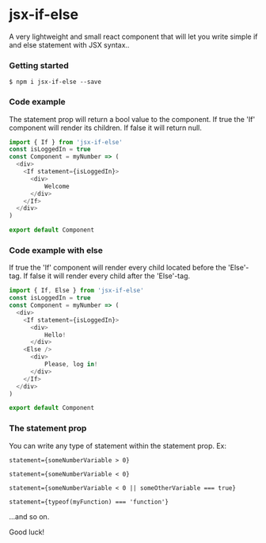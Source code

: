 # jsx-if-else
A very lightweight and small react component that will let you write simple if and else statement with JSX syntax..

### Getting started
```
$ npm i jsx-if-else --save
```

### Code example
The statement prop will return a bool value to the component. If true the 'If' component will render its children. If false it will return null.
```js
import { If } from 'jsx-if-else'
const isLoggedIn = true
const Component = myNumber => (
  <div>
    <If statement={isLoggedIn}>
      <div>
          Welcome
      </div>
    </If>
  </div>
)

export default Component
```

### Code example with else
If true the 'If' component will render every child located before the 'Else'-tag. If false it will render every child after the 'Else'-tag.
```js
import { If, Else } from 'jsx-if-else'
const isLoggedIn = true
const Component = myNumber => (
  <div>
    <If statement={isLoggedIn}>
      <div>
          Hello!
      </div>
    <Else />
      <div>
          Please, log in!
      </div>
    </If>
  </div>
)

export default Component
```

### The statement prop
You can write any type of statement within the statement prop. Ex:

`statement={someNumberVariable > 0}`

`statement={someNumberVariable < 0}`

`statement={someNumberVariable < 0 || someOtherVariable === true}`

`statement={typeof(myFunction) === 'function'}`

...and so on.

Good luck!



